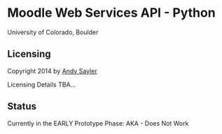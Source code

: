 Moodle Web Services API - Python
========================

University of Colorado, Boulder

Licensing
---------

Copyright 2014 by [Andy Sayler](https://www.andysayler.com)

Licensing Details TBA...

Status
------

Currently in the EARLY Prototype Phase: AKA - Does Not Work
